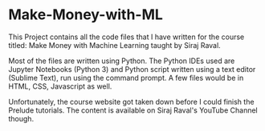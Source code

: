# Make-Money-with-ML

This Project contains all the code files that I have written for the course titled: Make Money with Machine Learning taught by Siraj Raval.

Most of the files are written using Python. The Python IDEs used are Jupyter Notebooks (Python 3) and Python script written using a text editor (Sublime Text), run using the command prompt. A few files would be in HTML, CSS, Javascript as well.


Unfortunately, the course website got taken down before I could finish the Prelude tutorials. The content is available on Siraj Raval's YouTube Channel though.
